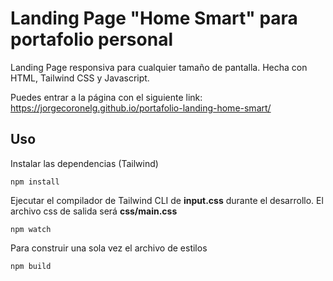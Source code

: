 # Landing Page "Home Smart" para portafolio personal

Landing Page responsiva para cualquier tamaño de pantalla.
Hecha con HTML, Tailwind CSS y Javascript.

Puedes entrar a la página con el siguiente link: https://jorgecoronelg.github.io/portafolio-landing-home-smart/

## Uso

Instalar las dependencias (Tailwind)

```
npm install
```

Ejecutar el compilador de Tailwind CLI de **input.css** durante el desarrollo. El archivo css de salida será **css/main.css**
```
npm watch
```

Para construir una sola vez el archivo de estilos
```
npm build
```